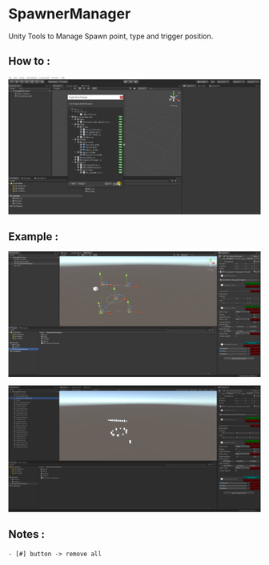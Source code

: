 # SpawnerManager

Unity Tools to Manage Spawn point, type and trigger position.


## How to :
   ![](https://github.com/OlivierArgentieri/SpawnerManager/blob/master/Capture/init.gif)
 
  
## Example :
  
  ![](https://github.com/OlivierArgentieri/SpawnerManager/blob/master/Capture/Spawner.PNG)
  
  ![](https://github.com/OlivierArgentieri/SpawnerManager/blob/master/Capture/Spawned.PNG)


## Notes :
    - [#] button -> remove all 
